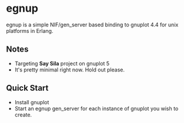egnup
=====

egnup is a simple NIF/gen_server based binding to gnuplot 4.4 for unix platforms in Erlang.

Notes
-----
* Targeting **Say Sila** project on gnuplot 5
* It's pretty minimal right now. Hold out please.

Quick Start
-----------

* Install gnuplot
* Start an egnup gen_server for each instance of gnuplot you wish to create.
